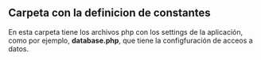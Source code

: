 ## Carpeta con la definicion de constantes 

En esta carpeta tiene los archivos php con los settings de la aplicación, como por ejemplo, **database.php**, que tiene la configfuración de acceos a datos.
